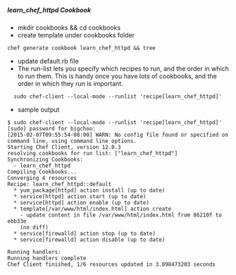 ##### learn_chef_httpd Cookbook

* mkdir cookbooks && cd cookbooks
* create template under cookbooks folder
```
chef generate cookbook learn_chef_httpd && tree
```
* update default.rb file
* The run-list lets you specify which recipes to run, and the order in which to 
  run them. This is handy once you have lots of cookbooks, and the order in which 
  they run is important.
```
  sudo chef-client --local-mode --runlist 'recipe[learn_chef_httpd]'
```
* sample output
```
$ sudo chef-client --local-mode --runlist 'recipe[learn_chef_httpd]'
[sudo] password for bigchoo:
[2015-02-07T09:55:54-08:00] WARN: No config file found or specified on command line, using command line options.
Starting Chef Client, version 12.0.3
resolving cookbooks for run list: ["learn_chef_httpd"]
Synchronizing Cookbooks:
  - learn_chef_httpd
Compiling Cookbooks...
Converging 4 resources
Recipe: learn_chef_httpd::default
  * yum_package[httpd] action install (up to date)
  * service[httpd] action start (up to date)
  * service[httpd] action enable (up to date)
  * template[/var/www/html/index.html] action create
    - update content in file /var/www/html/index.html from 86210f to ebb33e
    (no diff)
  * service[firewalld] action stop (up to date)
  * service[firewalld] action disable (up to date)

Running handlers:
Running handlers complete
Chef Client finished, 1/6 resources updated in 3.898473203 seconds
```
